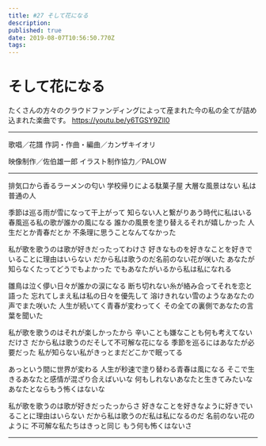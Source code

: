 ```yaml
---
title: #27 そして花になる
description: 
published: true
date: 2019-08-07T10:56:50.770Z
tags: 
---
```


# そして花になる

たくさんの方々のクラウドファンディングによって産まれた今の私の全てが詰め込まれた楽曲です。
https://youtu.be/y6TGSY9Zll0
***
歌唱／花譜
作詞・作曲・編曲／カンザキイオリ

映像制作／佐伯雄一郎
イラスト制作協力／PALOW
***
排気口から香るラーメンの匂い
学校帰りによる駄菓子屋
大層な風景はない
私は普通の人

季節は巡る雨が雪になって干上がって
知らない人と繋がりあう時代に私はいる
春風巡る私の歌が誰かの風になる
誰かの風景を塗り替えるそれが嬉しかった
人生だとか青春だとか
不条理に思うことなんてなかった

私が歌を歌うのは歌が好きだったってわけさ
好きなものを好きなことを好きでいることに理由はいらない
だから私は歌うのだ名前のない花が咲いた
あなたが知らなくたってどうでもよかった
でもあなたがいるから私は私になれる


雛鳥は泣く儚い日々が誰かの涙になる
断ち切れない糸が絡み合ってそれを恋と語った
忘れてしまえ私は私の日々を優先して
溶けきれない雪のようなあなたの声でまた咲いた
人生が続いてく青春が変わってく
その全ての裏側であなたの言葉を聞いた

私が歌を歌うのはそれが楽しかったから
辛いことも嫌なことも何も考えてないだけさ
だから私は歌うのだそして不可解な花になる
季節を巡るにはあなたが必要だった
私が知らない私がきっとまだどこかで眠ってる


あっという間に世界が変わる
人生が秒速で塗り替わる青春は風になる
そこで生きるあなたと感情が混ざり合えばいいな
何もしれないあなたと生きてみたいな
あなたとならもう怖くはないな

私が歌を歌うのは歌が好きだったっからさ
好きなことを好きなように好きでいることに理由はいらない
だから私は歌うのだ私は私になるのだ
名前のない花のように
不可解な私たちはきっと同じ
もう何も怖くはないさ
***